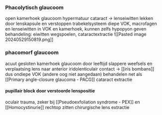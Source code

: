 
### Phacolytisch glaucoom
open kamerhoek glaucoom
hypermatuur cataract -> lenseiwitten lekken door lenskapsule en verstoppen trabekelsysteem
diepe VOK, macrofagen en lenseiwitten in VOK en kamerhoek, kunnen zelfs hypopyon geven
behandeling: eiwitten wegspoelen, cataractextractie
![[Pasted image 20240529150819.png]]

### phacomorf glaucoom
acuut gesloten kamerhoek glaucoom
door leeftijd slappere weefsels en verplaatsing lens naar anterior
iridolenticulair contact -> [[iris bombans]] 
dus ondiepe VOK (andere oog niet aangedaan)
behandelen net als [[Primary angle-closure glaucoma - PACG]] 
cataract extractie

#### pupillair block door verstoorde lenspositie
oculair trauma, zeker bij [[Pseudoexfoliation syndrome - PEX]] en [[Homocystinurie]] 
rechtop zitten 
chirurgische lens extractie